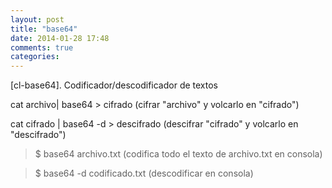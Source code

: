 ```yaml
---
layout: post
title: "base64"
date: 2014-01-28 17:48
comments: true
categories: 
---
```

[cl-base64]. Codificador/descodificador de textos

cat archivo| base64 > cifrado (cifrar "archivo" y volcarlo en "cifrado")

cat cifrado | base64 -d > descifrado (descifrar "cifrado" y volcarlo en "descifrado")

>$ base64 archivo.txt  (codifica todo el texto de archivo.txt en consola)

>$ base64 -d codificado.txt (descodificar en consola)

